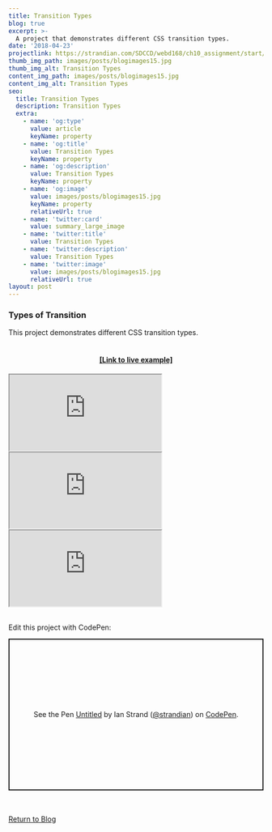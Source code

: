 ```yaml
---
title: Transition Types
blog: true
excerpt: >-
  A project that demonstrates different CSS transition types.
date: '2018-04-23'
projectlink: https://strandian.com/SDCCD/webd168/ch10_assignment/start/15-02-transitionTypes.html
thumb_img_path: images/posts/blogimages15.jpg
thumb_img_alt: Transition Types
content_img_path: images/posts/blogimages15.jpg
content_img_alt: Transition Types
seo:
  title: Transition Types
  description: Transition Types
  extra:
    - name: 'og:type'
      value: article
      keyName: property
    - name: 'og:title'
      value: Transition Types
      keyName: property
    - name: 'og:description'
      value: Transition Types
      keyName: property
    - name: 'og:image'
      value: images/posts/blogimages15.jpg
      keyName: property
      relativeUrl: true
    - name: 'twitter:card'
      value: summary_large_image
    - name: 'twitter:title'
      value: Transition Types
    - name: 'twitter:description'
      value: Transition Types
    - name: 'twitter:image'
      value: images/posts/blogimages15.jpg
      relativeUrl: true
layout: post
---
```


### Types of Transition
This project demonstrates different CSS transition types.
<br />
<br />
<h4 align="center"><a href="https://strandian.com/SDCCD/webd168/ch10_assignment/start/15-02-transitionTypes.html" target="_blank">[Link to live example]</a></h4>
<div id="hideweb1">
  <div class="thumbnail-container" title="Web Development Portfolio"><a href="https://strandian.com/SDCCD/webd168/ch10_assignment/start/15-02-transitionTypes.html" target="_blank">
    <div class="thumbnail">
      <iframe sandbox src="https://strandian.com/SDCCD/webd168/ch10_assignment/start/15-02-transitionTypes.html" onload="this.style.opacity = 1"></iframe>
    </div>
    </a> </div>
</div>
<div id="hideweb2">
  <div class="thumbnail-container" title="Web Development Portfolio"><a href="https://strandian.com/SDCCD/webd168/ch10_assignment/start/15-02-transitionTypes.html" target="_blank">
    <div class="thumbnail">
      <iframe sandbox src="https://strandian.com/SDCCD/webd168/ch10_assignment/start/15-02-transitionTypes.html" onload="this.style.opacity = 1"></iframe>
    </div>
    </a> </div>
</div>
<div id="hideweb3">
  <div class="thumbnail-container" title="Web Development Portfolio"><a href="https://strandian.com/SDCCD/webd168/ch10_assignment/start/15-02-transitionTypes.html" target="_blank">
    <div class="thumbnail">
      <iframe sandbox src="https://strandian.com/SDCCD/webd168/ch10_assignment/start/15-02-transitionTypes.html" onload="this.style.opacity = 1"></iframe>
    </div>
    </a> </div>
</div>
<br />

Edit this project with CodePen:
<p class="codepen" data-height="300" data-default-tab="html,result" data-slug-hash="qBPJpYN" data-editable="true" data-user="strandian" style="height: 300px; box-sizing: border-box; display: flex; align-items: center; justify-content: center; border: 2px solid; margin: 1em 0; padding: 1em;">
  <span>See the Pen <a href="https://codepen.io/strandian/pen/qBPJpYN">
  Untitled</a> by Ian Strand (<a href="https://codepen.io/strandian">@strandian</a>)
  on <a href="https://codepen.io">CodePen</a>.</span>
</p>
<script async src="https://cpwebassets.codepen.io/assets/embed/ei.js"></script>

<br />
<br />
<a class="button" href="/blog/">
  Return to Blog
</a>

<script async src="https://cpwebassets.codepen.io/assets/embed/ei.js"></script>